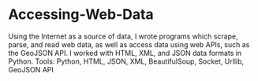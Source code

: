 # Accessing-Web-Data

Using the Internet as a source of data, I wrote programs which scrape, parse, and read web data, as well as access data using web APIs, such as the GeoJSON API. I worked with HTML, XML, and JSON data formats in Python.
Tools: Python, HTML, JSON, XML, BeautifulSoup, Socket, Urllib, GeoJSON API
